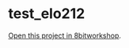 test_elo212
=====

[Open this project in 8bitworkshop](http://8bitworkshop.com/redir.html?platform=verilog&githubURL=https%3A%2F%2Fgithub.com%2Fignaciogodoy%2Ftest_elo212&file=test_elo212.sv).
